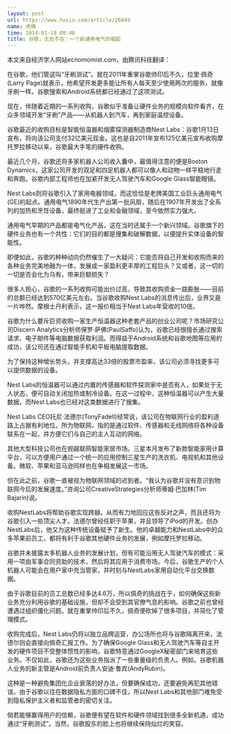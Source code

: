 ```yaml
---
layout: post
url: https://www.huxiu.com/article/26649
name: 虎嗅
time: 2014-01-18 08:40
title: 谷歌，无处不在：一个新通用电气的崛起
---
```

本文来自经济学人网站ecnomomist.com，由腾讯科技翻译：

在谷歌，他们管这叫“牙刷测试”。就在2011年重掌谷歌帅印后不久，拉里·佩奇(Larry Page)就表示，他希望开发更多能让所有人每天至少使用两次的服务，就像牙刷一样。谷歌搜索和Android系统都已经通过了这项测试。

现在，伴随着近期的一系列收购，谷歌似乎准备让硬件业务的规模向软件看齐，在众多领域开发“牙刷”产品——从机器人到汽车，再到家庭温控设备。

谷歌最近的收购目标是智能恒温器和烟雾探测器制造商Nest Labs：谷歌1月13日宣布，将向该公司支付32亿美元现金。这也是自2011年宣布125亿美元宣布收购摩托罗拉移动以来，谷歌最大手笔的硬件收购。

最近几个月，谷歌还将多家机器人公司收入囊中，最值得注意的便是Boston Dynamics，这家公司开发的双足和四足机器人都可以像人和动物一样平稳地行走和奔跑。谷歌内部工程师也在加紧开发无人驾驶汽车和Google Glass智能眼镜。

Nest Labs则将谷歌引入了家用电器领域，而这恰恰是老牌美国工业巨头通用电气(GE)的起点。通用电气1890年代生产出第一批风扇，随后在1907年开发出了全系列的加热和烹饪设备，最终挺进了工业和金融领域，至今依然实力强大。

通用电气早期的产品都是电气化产品，这在当时还属于一个新兴领域。谷歌旗下的硬件业务也有一个共性：它们的目的都是搜集和破解数据，以便提升实体设备的智能性。

即便如此，谷歌的种种动向仍然催生了一大疑问：它能否将自己开发和收购而来的各种业务完美地融为一体，发展成一家盈利更丰厚的工程巨头？又或者，这一切的一切是否会化为乌有，带来巨额损失？

很多人担心，谷歌的一系列收购可能出价过高，导致其收购资金一路膨胀——目前的总额已经达到570亿美元左右。当谷歌收购Nest Labs的消息传出后，业界又是一片哗然。摩根士丹利表示，这一报价相当于Nest Labs年营收的10倍。

谷歌为什么要斥巨资收购一家生产恒温器这种老套产品的创业公司呢？市场研究公司Discern Analytics分析师保罗·萨佛(PaulSaffo)认为，谷歌已经很擅长通过搜索请求、电子邮件等电脑数据获取利润。而得益于Android系统和谷歌地图等应用的成功，该公司还在通过智能手机和平板电脑提取数据。

为了保持这种增长势头，并支撑高达33倍的股票市盈率，该公司必须寻找更多可以提供数据的设备。

Nest Labs的恒温器可以通过内置的传感器和软件探测家中是否有人，如果处于无人状态，便可自动关闭加热或制冷设备。在这一过程中，这种恒温器可以产生大量数据，而Nest Labs也已经对这类数据进行了搜集。

Nest Labs CEO托尼·法德尔(TonyFadell)经常说，该公司在物联网行业的盈利道路上占据有利地位。所为物联网，指的是通过软件、传感器和无线网络将各种设备联系在一起，并方便它们与自己的主人互动的网络。

其他大型科技公司也在觊觎联网智能家居市场。三星本月发布了新款智能家用计算平台，可以方便用户通过一个统一的应用控制三星生产的洗衣机、电视机和其他设备。微软、苹果和亚马逊同样也在争相发展这一市场。

但在此之前，谷歌一直被视为物联网领域的迟到者。“我认为谷歌并没有意识到物联网今后的发展速度。”咨询公司CreativeStrategies分析师蒂姆·巴加林(Tim Bajarin)说。

收购NestLabs将帮助谷歌实现跨越，从而有力地回应这些反对之声，而且还将为谷歌引入一些顶尖人才。法德尔曾经任职于苹果，并且领导了iPod的开发。创办NestLabs后，他又为这种传统设备赋予了新生。他的卓越能力和NestLabs中的众多苹果前员工，都将有利于谷歌其他硬件业务的发展，例如摩托罗拉移动。

谷歌并未披露太多机器人业务的发展计划，但有可能沿用无人驾驶汽车的模式：采用一项由军事合同资助的技术，然后将其应用于消费市场。今后，谷歌生产的个人机器人可能会在用户家中充当管家，并时刻与NestLabs家用自动化平台交换数据。

由于谷歌目前的员工总数已经多达4.6万，所以佩奇的挑战在于，如何确保这些新业务充分利用谷歌的基础设施，但却不会受到其官僚气息的影响。谷歌之前也曾经遭遇过组织僵化问题。就在重掌帅印后不久，佩奇便砍掉了很多项目，并简化了管理模式。

收购完成后，Nest Labs仍将以独立品牌运营，办公场所也将与谷歌隔离开来，法德尔则会直接向佩奇汇报工作。为了确保Google Glass和无人驾驶汽车等自主开发的硬件项目不受整体惯性的影响，谷歌特意通过GoogleX秘密部门来培育这些业务。不仅如此，谷歌还为这些业务指派了一些重量级的负责人。例如，谷歌机器人业务的新主管是Android前负责人安迪·鲁宾(AndyRubin)。

这种是一种避免集团化企业衰落的好办法，但要确保成功，还要避免再犯其他错误。由于谷歌以往在数据隐私方面的口碑不佳，所以Nest Labs和其他部门难免受到隐私保护主义者和监管者的密切关注。

倘若能够赢得用户的信赖，谷歌便有望在软件和硬件领域找到很多全新机遇，成功通过“牙刷测试”。当然，谷歌股东的脸上也将继续保持灿烂的笑容。

